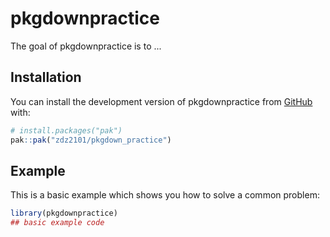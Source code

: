 
# pkgdownpractice

<!-- badges: start -->
<!-- badges: end -->

The goal of pkgdownpractice is to ...

## Installation

You can install the development version of pkgdownpractice from [GitHub](https://github.com/) with:

``` r
# install.packages("pak")
pak::pak("zdz2101/pkgdown_practice")
```

## Example

This is a basic example which shows you how to solve a common problem:

``` r
library(pkgdownpractice)
## basic example code
```

